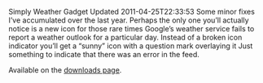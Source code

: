 Simply Weather Gadget Updated
2011-04-25T22:33:53
Some minor fixes I’ve accumulated over the last year. Perhaps the only one you’ll actually notice is a new icon for those rare times Google’s weather service fails to report a weather outlook for a particular day. Instead of a broken icon indicator you’ll get a “sunny” icon with a question mark overlaying it Just something to indicate that there was an error in the feed.

Available on the [downloads page](/downloads).
